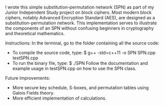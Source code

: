 I wrote this simple substitution-permutation network (SPN) as part of my Junior Independent Study project on block ciphers. Most modern block ciphers, notably Advanced Encryption Standard (AES), are designed as a substitution-permutation network. This implementation serves to illustrate the components of an SPN without confusing beginners in cryptography and theoretical mathematics.
 
Instructions: 
In the terminal, go to the folder containing all the source code:
- To compile the source code, type: $ g++ -std=c++11 -o SPN SPN.cpp testSPN.cpp
- To run the binary file, type:     $ ./SPN
Follow the documentation and example usage in testSPN.cpp on how to use the SPN class. 

Future Improvements:
- More secure key schedule, S-boxes, and permutation tables using Galois Fields theory.
- More efficient implementation of calculations.
